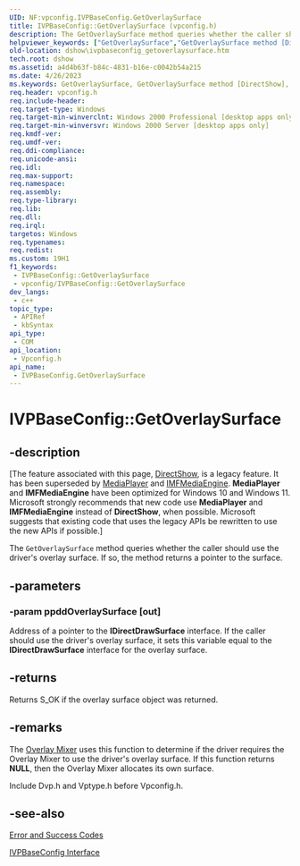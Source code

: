 ```yaml
---
UID: NF:vpconfig.IVPBaseConfig.GetOverlaySurface
title: IVPBaseConfig::GetOverlaySurface (vpconfig.h)
description: The GetOverlaySurface method queries whether the caller should use the driver's overlay surface. If so, the method returns a pointer to the surface.
helpviewer_keywords: ["GetOverlaySurface","GetOverlaySurface method [DirectShow]","GetOverlaySurface method [DirectShow]","IVPBaseConfig interface","IVPBaseConfig interface [DirectShow]","GetOverlaySurface method","IVPBaseConfig.GetOverlaySurface","IVPBaseConfig::GetOverlaySurface","IVPBaseConfigGetOverlaySurface","dshow.ivpbaseconfig_getoverlaysurface","vpconfig/IVPBaseConfig::GetOverlaySurface"]
old-location: dshow\ivpbaseconfig_getoverlaysurface.htm
tech.root: dshow
ms.assetid: a4d4b63f-b84c-4831-b16e-c0042b54a215
ms.date: 4/26/2023
ms.keywords: GetOverlaySurface, GetOverlaySurface method [DirectShow], GetOverlaySurface method [DirectShow],IVPBaseConfig interface, IVPBaseConfig interface [DirectShow],GetOverlaySurface method, IVPBaseConfig.GetOverlaySurface, IVPBaseConfig::GetOverlaySurface, IVPBaseConfigGetOverlaySurface, dshow.ivpbaseconfig_getoverlaysurface, vpconfig/IVPBaseConfig::GetOverlaySurface
req.header: vpconfig.h
req.include-header: 
req.target-type: Windows
req.target-min-winverclnt: Windows 2000 Professional [desktop apps only]
req.target-min-winversvr: Windows 2000 Server [desktop apps only]
req.kmdf-ver: 
req.umdf-ver: 
req.ddi-compliance: 
req.unicode-ansi: 
req.idl: 
req.max-support: 
req.namespace: 
req.assembly: 
req.type-library: 
req.lib: 
req.dll: 
req.irql: 
targetos: Windows
req.typenames: 
req.redist: 
ms.custom: 19H1
f1_keywords:
 - IVPBaseConfig::GetOverlaySurface
 - vpconfig/IVPBaseConfig::GetOverlaySurface
dev_langs:
 - c++
topic_type:
 - APIRef
 - kbSyntax
api_type:
 - COM
api_location:
 - Vpconfig.h
api_name:
 - IVPBaseConfig.GetOverlaySurface
---
```


# IVPBaseConfig::GetOverlaySurface


## -description

\[The feature associated with this page, [DirectShow](/windows/win32/directshow/directshow), is a legacy feature. It has been superseded by [MediaPlayer](/uwp/api/Windows.Media.Playback.MediaPlayer) and [IMFMediaEngine](/windows/win32/api/mfmediaengine/nn-mfmediaengine-imfmediaengine). **MediaPlayer** and **IMFMediaEngine** have been optimized for Windows 10 and Windows 11. Microsoft strongly recommends that new code use **MediaPlayer** and **IMFMediaEngine** instead of **DirectShow**, when possible. Microsoft suggests that existing code that uses the legacy APIs be rewritten to use the new APIs if possible.\]

The <code>GetOverlaySurface</code> method queries whether the caller should use the driver's overlay surface. If so, the method returns a pointer to the surface.

## -parameters

### -param ppddOverlaySurface [out]

Address of a pointer to the <b>IDirectDrawSurface</b> interface. If the caller should use the driver's overlay surface, it sets this variable equal to the <b>IDirectDrawSurface</b> interface for the overlay surface.

## -returns

Returns S_OK if the overlay surface object was returned.

## -remarks

The <a href="/windows/desktop/DirectShow/overlay-mixer-filter">Overlay Mixer</a> uses this function to determine if the driver requires the Overlay Mixer to use the driver's overlay surface. If this function returns <b>NULL</b>, then the Overlay Mixer allocates its own surface.

Include Dvp.h and Vptype.h before Vpconfig.h.

## -see-also

<a href="/windows/desktop/DirectShow/error-and-success-codes">Error and Success Codes</a>



<a href="/windows/desktop/api/vpconfig/nn-vpconfig-ivpbaseconfig">IVPBaseConfig Interface</a>